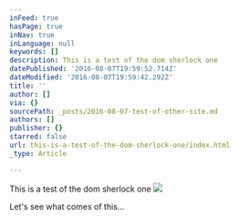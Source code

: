```yaml
---
inFeed: true
hasPage: true
inNav: true
inLanguage: null
keywords: []
description: This is a test of the dom sherlock one
datePublished: '2016-08-07T19:59:52.714Z'
dateModified: '2016-08-07T19:59:42.292Z'
title: ''
author: []
via: {}
sourcePath: _posts/2016-08-07-test-of-other-site.md
authors: []
publisher: {}
starred: false
url: this-is-a-test-of-the-dom-sherlock-one/index.html
_type: Article

---
```

This is a test of the dom sherlock one
![](https://the-grid-user-content.s3-us-west-2.amazonaws.com/70e79861-7d0c-4efe-8242-bdae7f3078d1.jpg)

Let's see what comes of this...
